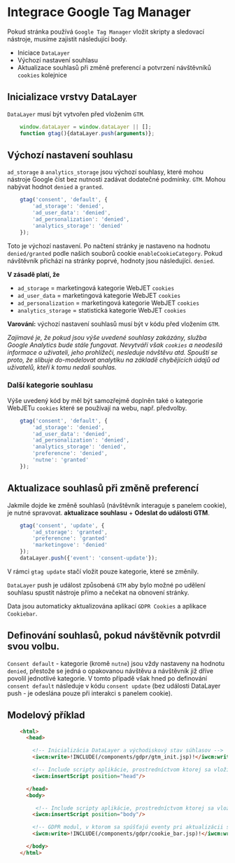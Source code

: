 # Integrace Google Tag Manager

Pokud stránka používá `Google Tag Manager` vložit skripty a sledovací nástroje, musíme zajistit následující body.

- Iniciace `DataLayer`
- Výchozí nastavení souhlasu
- Aktualizace souhlasů při změně preferencí a potvrzení návštěvníků `cookies` kolejnice

## Inicializace vrstvy DataLayer

`DataLayer` musí být vytvořen před vložením `GTM`.

```javascript
    window.dataLayer = window.dataLayer || [];
    function gtag(){dataLayer.push(arguments)};
```

## Výchozí nastavení souhlasu

`ad_storage` a `analytics_storage` jsou výchozí souhlasy, které mohou nástroje Google číst bez nutnosti zadávat dodatečné podmínky. `GTM`. Mohou nabývat hodnot `denied` a `granted`.

```javascript
    gtag('consent', 'default', {
        'ad_storage': 'denied',
        'ad_user_data': 'denied',
        'ad_personalization': 'denied',
        'analytics_storage': 'denied'
    });
```

Toto je výchozí nastavení. Po načtení stránky je nastaveno na hodnotu `denied/granted` podle našich souborů cookie `enableCookieCategory`. Pokud návštěvník přichází na stránky poprvé, hodnoty jsou následující. `denied`.

**V zásadě platí, že**

- `ad_storage` = marketingová kategorie WebJET `cookies`
- `ad_user_data` = marketingová kategorie WebJET `cookies`
- `ad_personalization` = marketingová kategorie WebJET `cookies`
- `analytics_storage` = statistická kategorie WebJET `cookies`

**Varování:** výchozí nastavení souhlasů musí být v kódu před vložením `GTM`.

*Zajímavé je, že pokud jsou výše uvedené souhlasy zakázány, služba Google Analytics bude stále fungovat. Nevytváří však `cookies` a neodesílá informace o uživateli, jeho prohlížeči, nesleduje návštěvu atd. Spouští se proto, že slibuje do-modelovat analytiku na základě chybějících údajů od uživatelů, kteří k tomu nedali souhlas.*

### Další kategorie souhlasu

Výše uvedený kód by měl být samozřejmě doplněn také o kategorie WebJETu `cookies` které se používají na webu, např. předvolby.

```javascript
    gtag('consent', 'default', {
        'ad_storage': 'denied',
        'ad_user_data': 'denied',
        'ad_personalization': 'denied',
        'analytics_storage': 'denied',
        'preferencne': 'denied',
        'nutne': 'granted'
    });
```

## Aktualizace souhlasů při změně preferencí

Jakmile dojde ke změně souhlasů (návštěvník interaguje s panelem cookie), je nutné spravovat. **aktualizace souhlasu** + **Odeslat do události GTM**.

```javascript
    gtag('consent', 'update', {
        'ad_storage': 'granted',
        'preferencne': 'granted'
        'marketingove': 'denied'
    });
    dataLayer.push({'event': 'consent-update'});
```

V rámci `gtag update` stačí vložit pouze kategorie, které se změnily.

`DataLayer` push je událost způsobená `GTM` aby bylo možné po udělení souhlasu spustit nástroje přímo a nečekat na obnovení stránky.

Data jsou automaticky aktualizována aplikací `GDPR Cookies` a aplikace `Cookiebar`.

## Definování souhlasů, pokud návštěvník potvrdil svou volbu.

`Consent default` - kategorie (kromě `nutne`) jsou vždy nastaveny na hodnotu `denied`, přestože se jedná o opakovanou návštěvu a návštěvník již dříve povolil jednotlivé kategorie. V tomto případě však hned po definování `consent default` následuje v kódu `consent update` (bez události DataLayer push - je odeslána pouze při interakci s panelem cookie).

## Modelový příklad

```html
    <html>
      <head>

        <!-- Inicializácia DataLayer a východiskový stav súhlasov -->
        <iwcm:write>!INCLUDE(/components/gdpr/gtm_init.jsp)!</iwcm:write>

        <!-- Include scripty aplikácie, prostredníctvom ktorej sa vloží 1. časť GTM -->
        <iwcm:insertScript position="head"/>

      </head>
      <body>

         <!-- Include scripty aplikácie, prostredníctvom ktorej sa vloží 2. časť GTM -->
        <iwcm:insertScript position="body"/>

        <!-- GDPR modul, v ktorom sa spúšťajú eventy pri aktualizácii súhlasov -->
        <iwcm:write>!INCLUDE(/components/gdpr/cookie_bar.jsp)!</iwcm:write>

      </body>
    </html>
```

